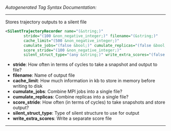 <!-- THIS IS AN AUTOGENERATED FILE: Don't edit it directly, instead change the schema definition in the code itself. -->

_Autogenerated Tag Syntax Documentation:_

---
Stores trajectory outputs to a silent file

```xml
<SilentTrajectoryRecorder name="(&string;)"
        stride="(100 &non_negative_integer;)" filename="(&string;)"
        cache_limit="(500 &non_negative_integer;)"
        cumulate_jobs="(false &bool;)" cumulate_replicas="(false &bool;)"
        score_stride="(100 &non_negative_integer;)"
        silent_struct_type="(any &string;)" write_extra_scores="(false &bool;)" />
```

-   **stride**: How often in terms of cycles to take a snapshot and output to file?
-   **filename**: Name of output file
-   **cache_limit**: How much information in kb to store in memory before writing to disk
-   **cumulate_jobs**: Combine MPI jobs into a single file?
-   **cumulate_replicas**: Combine replicas into a single file?
-   **score_stride**: How often (in terms of cycles) to take snapshots and store output?
-   **silent_struct_type**: Type of silent structure to use for output
-   **write_extra_scores**: Write a separate score file

---
